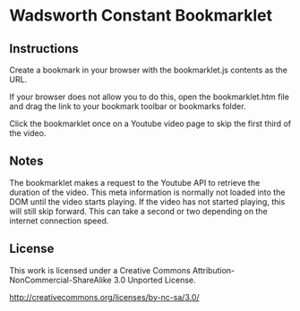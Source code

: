 Wadsworth Constant Bookmarklet
==============================

Instructions
------------

Create a bookmark in your browser with the bookmarklet.js contents as the URL.

If your browser does not allow you to do this, open the bookmarklet.htm file and drag the link to your bookmark toolbar or bookmarks folder.

Click the bookmarklet once on a Youtube video page to skip the first third of the video.

Notes
-----

The bookmarklet makes a request to the Youtube API to retrieve the duration of the video. This meta information is normally not loaded into the DOM until the video starts playing. If the video has not started playing, this will still skip forward. This can take a second or two depending on the internet connection speed.

License
-------

This work is licensed under a Creative Commons Attribution-NonCommercial-ShareAlike 3.0 Unported License.

http://creativecommons.org/licenses/by-nc-sa/3.0/
